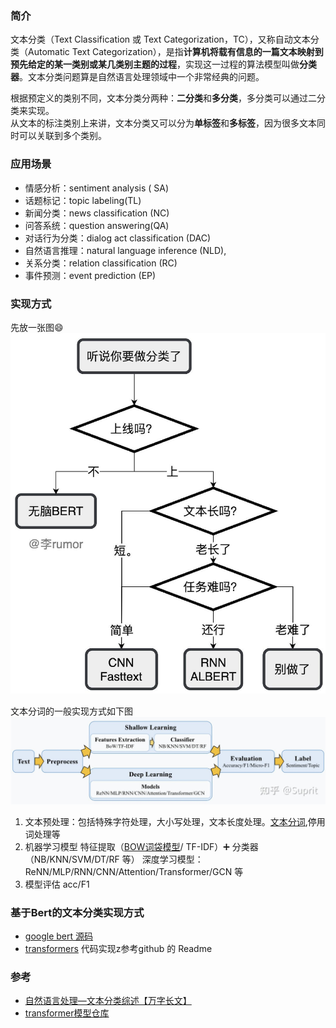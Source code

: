 ### 简介
文本分类（Text Classification 或 Text Categorization，TC），又称自动文本分类（Automatic Text Categorization），是指**计算机将载有信息的一篇文本映射到预先给定的某一类别或某几类别主题的过程**，实现这一过程的算法模型叫做**分类器**。文本分类问题算是自然语言处理领域中一个非常经典的问题。

根据预定义的类别不同，文本分类分两种：**二分类**和**多分类**，多分类可以通过二分类来实现。  
从文本的标注类别上来讲，文本分类又可以分为**单标签**和**多标签**，因为很多文本同时可以关联到多个类别。

### 应用场景
-   情感分析：sentiment analysis ( SA)
-   话题标记：topic labeling(TL)
-   新闻分类：news classification (NC)
-   问答系统：question answering(QA)
-   对话行为分类：dialog act classification (DAC)
-   自然语言推理：natural language inference (NLD),
-   关系分类：relation classification (RC)
-   事件预测：event prediction (EP)

### 实现方式
先放一张图😄
![](../../images/nlp/文本分类/文本分类实现方式.jpg)

文本分词的一般实现方式如下图
![](../../images/nlp/文本分类/文本分类流程.jpg)
1. 文本预处理：包括特殊字符处理，大小写处理，文本长度处理。[文本分词](work/nlp/文本分词.md),停用词处理等
2.  机器学习模型 特征提取（[BOW词袋模型](work/nlp/n-gram.md)/ TF-IDF）➕ 分类器（NB/KNN/SVM/DT/RF 等）
      深度学习模型：ReNN/MLP/RNN/CNN/Attention/Transformer/GCN 等
3.  模型评估 acc/F1

### 基于Bert的文本分类实现方式
- [google bert 源码](https://github.com/google-research/bert)
- [transformers](https://github.com/huggingface/transformers/tree/main/examples/pytorch/text-classification)  代码实现z参考github 的 Readme







### 参考
- [自然语言处理—文本分类综述【万字长文】](https://zhuanlan.zhihu.com/p/436429409)
- [transformer模型仓库](https://huggingface.co/models)

